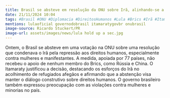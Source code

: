 ```yaml
---
title: Brasil se absteve em resolução da ONU sobre Irã, alinhando-se a países do Brics
date: 21/11/2024 10:04
tags: #Brasil #ONU #Diplomacia #DireitosHumanos #Lula #Brics #Irã #Itamaraty #Abstenção #PolíticaExterna #abc360noticias
mentions: lulaoficial governodobrasil itamaratygovbr onubrasil
image-source: Ricardo Stuckert/PR
image-url: assets/images/news/lula hold up a sec.jpg
---
```


Ontem, o Brasil se absteve em uma votação na ONU sobre uma resolução que condenava o Irã pela repressão aos direitos humanos, especialmente contra mulheres e manifestantes. A medida, apoiada por 77 países, não recebeu o apoio de nenhum membro do Brics, como Rússia e China. O Itamaraty justificou a decisão, destacando os esforços do Irã no acolhimento de refugiados afegãos e afirmando que a abstenção visa manter o diálogo construtivo sobre direitos humanos. O governo brasileiro também expressou preocupação com as violações contra mulheres e minorias no país.